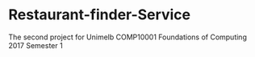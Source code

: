 # Restaurant-finder-Service
The second project for Unimelb COMP10001 Foundations of Computing 2017 Semester 1
